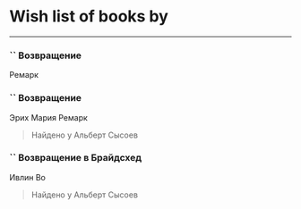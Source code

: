 # Wish list of books by [](https://plus.google.com/u/0/108518651320113412154/)
---

### `` Возвращение
Ремарк

### `` Возвращение
Эрих Мария Ремарк
> Найдено у Альберт Сысоев

### `` Возвращение в Брайдсхед
Ивлин Во
> Найдено у Альберт Сысоев

